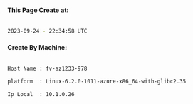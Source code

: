 
   
#### This Page Create at:

```bash

2023-09-24 - 22:34:58 UTC

```

#### Create By Machine:

```bash

Host Name : fv-az1233-978

platform  : Linux-6.2.0-1011-azure-x86_64-with-glibc2.35

Ip Local  : 10.1.0.26

```

